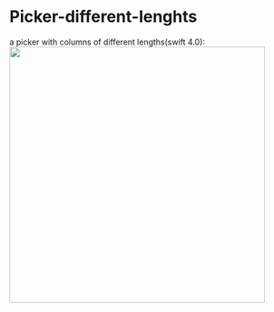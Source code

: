 # Picker-different-lenghts
a picker with columns of different lengths(swift 4.0):
<br/>
<img height="450" src="https://user-images.githubusercontent.com/36310714/47495483-8aa93e80-d854-11e8-8f10-0af5c7c573b4.gif">
